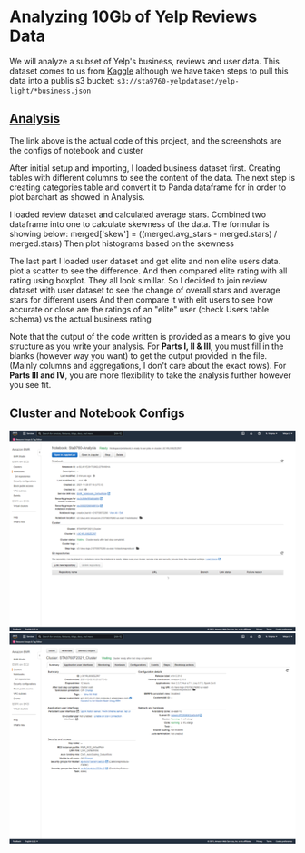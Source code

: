# Analyzing 10Gb of Yelp Reviews Data

We will analyze a subset of Yelp's business, reviews and user data. This dataset comes to us from [Kaggle](https://www.kaggle.com/yelp-dataset/yelp-dataset) although we have taken steps to pull this data into a publis s3 bucket: `s3://sta9760-yelpdataset/yelp-light/*business.json`

## [Analysis](https://github.com/Weiye116/yelp_project/blob/main/Analysis.ipynb)
The link above is the actual code of this project, and the screenshots are the configs of notebook and cluster

After initial setup and importing, I loaded business dataset first. Creating tables with different columns to see the content of the data.
The next step is creating categories table and convert it to Panda dataframe for in order to plot barchart as showed in Analysis.

I loaded review dataset and calculated average stars. Combined two dataframe into one to calculate skewness of the data.
The formular is showing below: merged['skew'] = ((merged.avg_stars - merged.stars) / merged.stars) 
Then plot histograms based on the skewness

The last part I loaded user dataset and get elite and non elite users data. plot a scatter to see the difference.
And then compared elite rating with all rating using boxplot. They all look simillar.
So I decided to join review dataset with user dataset to see the change of overall stars and average stars for different users
And then compare it with elit users to see how accurate or close are the ratings of an "elite" user (check Users table schema) vs the actual business rating

Note that the output of the code written is provided as a means to give you structure as you write your analysis. For **Parts I, II & III**, you must fill in the blanks (however way you want) to get the output provided in the file. (Mainly columns and aggregations, I don't care about the exact rows). For **Parts III and IV**, you are more flexibility to take the analysis further however you see fit.

## Cluster and Notebook Configs

![notebook](assets/notbook_configuration.png)
![cluster](assets/cluster_configuration.png)
